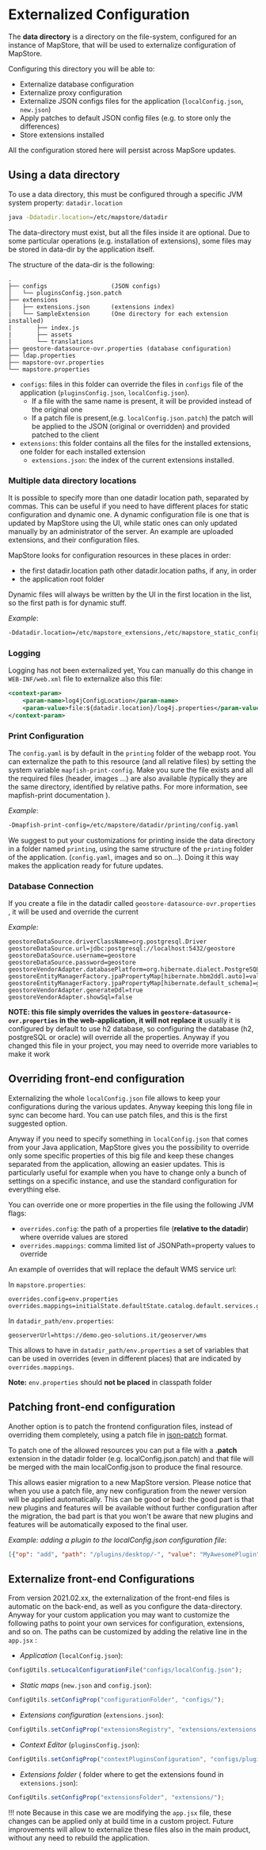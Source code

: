 # Externalized Configuration

The **data directory** is a directory on the file-system, configured for an instance of MapStore, that will be used to externalize configuration of MapStore.

Configuring this directory you will be able to:

- Externalize database configuration
- Externalize proxy configuration
- Externalize JSON configs files for the application (`localConfig.json`, `new.json`)
- Apply patches to default JSON config files (e.g. to store only the differences)
- Store extensions installed

All the configuration stored here will persist across MapSore updates.

## Using a data directory

To use a data directory, this must be configured through a specific JVM system property: `datadir.location`

```sh
java -Ddatadir.location=/etc/mapstore/datadir
```

The data-directory must exist, but all the files inside it are optional. Due to some particular operations (e.g. installation of extensions), some files may be stored in data-dir by the application itself.

The structure of the data-dir is the following:

```text
.
├── configs                  (JSON configs)
│   └── pluginsConfig.json.patch
├── extensions
│   ├── extensions.json      (extensions index)
|   └── SampleExtension      (One directory for each extension installed)
|       ├── index.js
|       ├── assets
|       └── translations
├── geostore-datasource-ovr.properties (database configuration)
├── ldap.properties
├── mapstore-ovr.properties
└── mapstore.properties

```

- `configs`: files in this folder can override the files in `configs` file of the application (`pluginsConfig.json`, `localConfig.json`).
  - If a file with the same name is present, it will be provided instead of the original one
  - If a patch file is present,(e.g. `localConfig.json.patch`) the patch will be applied to the JSON (original or overridden) and provided patched to the client
- `extensions`: this folder contains all the files for the installed extensions, one folder for each installed extension
  - `extensions.json`: the index of the current extensions installed.

### Multiple data directory locations

It is possible to specify more than one datadir location path, separated by commas. This can be useful if you
need to have different places for static configuration and dynamic one.
A dynamic configuration file is one that is updated by MapStore using the UI, while static ones can only updated manually
by an administrator of the server. An example are uploaded extensions, and their configuration files.

MapStore looks for configuration resources in these places in order:

- the first datadir.location path
 other datadir.location paths, if any, in order
- the application root folder

Dynamic files will always be written by the UI in the first location in the list, so the first path is for dynamic stuff.

*Example*:

```sh
-Ddatadir.location=/etc/mapstore_extensions,/etc/mapstore_static_config
```

### Logging

Logging has not been externalized yet, You can manually do this change in `WEB-INF/web.xml` file to externalize also this file:

```xml
<context-param>
    <param-name>log4jConfigLocation</param-name>
    <param-value>file:${datadir.location}/log4j.properties</param-value>
</context-param>
```

### Print Configuration

The `config.yaml` is by default in the `printing` folder of the webapp root. You can externalize the path to this resource (and all relative files) by setting the system variable `mapfish-print-config`. Make you sure the file exists and all the required files (header, images ...) are also available (typically they are the same directory, identified by relative paths. For more information, see mapfish-print documentation ).

*Example*:

```sh
-Dmapfish-print-config=/etc/mapstore/datadir/printing/config.yaml
```

We suggest to put your customizations for printing inside the data directory in a folder named `printing`, using the same structure of the `printing` folder of the application. (`config.yaml`, images and so on...). 
Doing it this way makes the application ready for future updates.

### Database Connection

If you create a file in the datadir called `geostore-datasource-ovr.properties` , it will be used and override the current

*Example:*

```properties
geostoreDataSource.driverClassName=org.postgresql.Driver
geostoreDataSource.url=jdbc:postgresql://localhost:5432/geostore
geostoreDataSource.username=geostore
geostoreDataSource.password=geostore
geostoreVendorAdapter.databasePlatform=org.hibernate.dialect.PostgreSQLDialect
geostoreEntityManagerFactory.jpaPropertyMap[hibernate.hbm2ddl.auto]=validate
geostoreEntityManagerFactory.jpaPropertyMap[hibernate.default_schema]=geostore
geostoreVendorAdapter.generateDdl=true
geostoreVendorAdapter.showSql=false
```

**NOTE: this file simply overrides the values in `geostore-datasource-ovr.properties` in the web-application, it will not replace it** usually it is configured by default to use h2 database, so configuring the database (h2, postgreSQL or oracle) will override all the properties. Anyway if you changed this file in your project, you may need to override more variables to make it work

## Overriding front-end configuration

Externalizing the whole `localConfig.json` file allows to keep your configurations during the various updates. Anyway keeping this long file in sync can become hard.
You can use patch files, and this is the first suggested option.

Anyway if you need to specify something in `localConfig.json` that comes from your Java application, MapStore gives you the possibility to override only some specific properties of this big file and keep these changes separated from the application,
allowing an easier updates.
This is particularly useful for example when you have to change only a bunch of settings on a specific instance, and use the standard configuration for everything else.

You can override one or more properties in the file using the following JVM flags:

- `overrides.config`: the path of a properties file (**relative to the datadir**) where override values are stored
- `overrides.mappings`: comma limited list of JSONPath=property values to override

An example of overrides that will replace the default WMS service url:

In `mapstore.properties`:

```properties
overrides.config=env.properties
overrides.mappings=initialState.defaultState.catalog.default.services.gs_stable_wms.url=geoserverUrl
```

In `datadir_path/env.properties`:

```properties
geoserverUrl=https://demo.geo-solutions.it/geoserver/wms
```

This allows to have in `datadir_path/env.properties` a set of variables that can be used in overrides (even in different places) that are indicated by `overrides.mappings`.

**Note:** `env.properties` should **not be placed** in classpath folder

## Patching front-end configuration

Another option is to patch the frontend configuration files, instead of overriding them completely, using a patch file
in [json-patch](http://jsonpatch.com/) format.

To patch one of the allowed resources you can put a file with a **.patch** extension in the datadir folder (e.g. localConfig.json.patch) and that file will be merged with the main localConfig.json to produce the final resource.

This allows easier migration to a new MapStore version. Please notice that when you use a patch file, any new configuration from
the newer version will be applied automatically. This can be good or bad: the good part is that new plugins and features will be available without further configuration after the migration, the bad part is that you won't be aware that new plugins and features will be automatically exposed to the final user.

*Example: adding a plugin to the localConfig.json configuration file*:

```json
[{"op": "add", "path": "/plugins/desktop/-", "value": "MyAwesomePlugin"}]
```

## Externalize front-end Configurations

From version 2021.02.xx, the externalization of the front-end files is automatic on the back-end, as well as you configure the data-directory.
Anyway for your custom application you may want to customize the following paths to point your own services for configuration, extensions, and so on.
The paths can be customized by adding the relative line in the `app.jsx` :

- *Application* (`localConfig.json`):

```javascript
ConfigUtils.setLocalConfigurationFile("configs/localConfig.json");
```

- *Static maps* (`new.json` and `config.json`):

```javascript
ConfigUtils.setConfigProp("configurationFolder", "configs/");
```

- *Extensions configuration* (`extensions.json`):

```javascript
ConfigUtils.setConfigProp("extensionsRegistry", "extensions/extensions.json");
```

- *Context Editor* (`pluginsConfig.json`):

```javascript
ConfigUtils.setConfigProp("contextPluginsConfiguration", "configs/pluginsConfig.json");
```

- *Extensions folder* ( folder where to get the extensions found in `extensions.json`):

```javascript
ConfigUtils.setConfigProp("extensionsFolder", "extensions/");
```

!!! note
    Because in this case we are modifying the `app.jsx` file, these changes can be applied only at build time in a custom project.
    Future improvements will allow to externalize these files also in the main product, without any need to rebuild the application.
